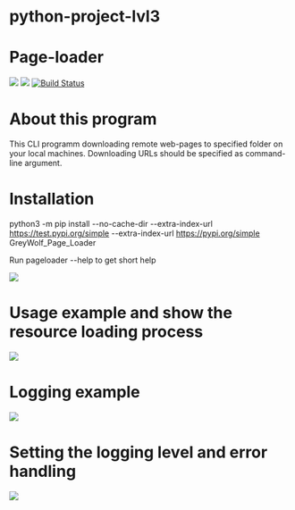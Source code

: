 # python-project-lvl3
# Page-loader

<a href="https://codeclimate.com/github/GreyGreyWolf/python-project-lvl3/maintainability"><img src="https://api.codeclimate.com/v1/badges/492ff6e6146eb354749b/maintainability" /></a>
<a href="https://codeclimate.com/github/GreyGreyWolf/python-project-lvl3/test_coverage"><img src="https://api.codeclimate.com/v1/badges/492ff6e6146eb354749b/test_coverage" /></a>
[![Build Status](https://travis-ci.com/GreyGreyWolf/python-project-lvl3.svg?branch=master)](https://travis-ci.com/GreyGreyWolf/python-project-lvl3)

# About this program

This CLI programm downloading remote web-pages to specified folder on your local machines. Downloading URLs should be specified as command-line argument.

# Installation

python3 -m pip install --no-cache-dir --extra-index-url https://test.pypi.org/simple --extra-index-url https://pypi.org/simple GreyWolf_Page_Loader

Run pageloader --help to get short help

<a href="https://asciinema.org/a/acTWIMYnj8tflLqiHjAHKU7SR" target="_blank"><img src="https://asciinema.org/a/acTWIMYnj8tflLqiHjAHKU7SR.svg" /></a>

# Usage example and show the resource loading process

<a href="https://asciinema.org/a/E1ffYPC4h8X3R3K6pdJiQ3Bu2" target="_blank"><img src="https://asciinema.org/a/E1ffYPC4h8X3R3K6pdJiQ3Bu2.svg" /></a>

# Logging example

<a href="https://asciinema.org/a/o1rlWtpkRp5lyaXuGriEefXPl" target="_blank"><img src="https://asciinema.org/a/o1rlWtpkRp5lyaXuGriEefXPl.svg" /></a>

# Setting the logging level and error handling

<a href="https://asciinema.org/a/K3wwOXijKEpWrf0acbBfTeBJs" target="_blank"><img src="https://asciinema.org/a/K3wwOXijKEpWrf0acbBfTeBJs.svg" /></a>
